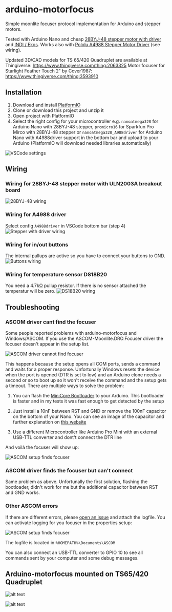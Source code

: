 # arduino-motorfocus

Simple moonlite focuser protocol implementation for Arduino and stepper motors.

Tested with Arduino Nano and cheap [28BYJ-48 stepper motor with driver](https://arduino-info.wikispaces.com/SmallSteppers) and [INDI / Ekos](http://indilib.org). Works also with [Pololu A4988 Stepper Motor Driver](https://www.pololu.com/product/1182) (see wiring).

Updated 3D/CAD models for TS 65/420 Quadruplet are available at Thingiverse: <https://www.thingiverse.com/thing:2063325>
Motor focuser for Starlight Feather Touch 2" by Cover1987: <https://www.thingiverse.com/thing:3593910>

## Installation

1. Download and install [PlatformIO](https://platformio.org/install/ide?install=vscode)
2. Clone or download this project and unzip it
3. Open project with PlatformIO
4. Select the right config for your microcontroller e.g. `nanoatmega328` for Arduino Nano with 28BYJ-48 stepper, `promicro16` for Sparkfun Pro Mirco with 28BYJ-48 stepper or `nanoatmega328_A988driver` for Arduino Nano with A4988driver support in the bottom bar and upload to your Arduino (PlatformIO will download needed libraries automatically)

![VSCode settings](res/screenshot_vscode.png)

## Wiring

### Wiring for 28BYJ-48 stepper motor with ULN2003A breakout board

![28BYJ-48 wiring](res/wiring.png)

### Wiring for A4988 driver

Select config `A4988driver` in VSCode bottom bar (step 4)
![Stepper with driver wiring](res/wiring_driver.png)

### Wiring for in/out buttons

The internal pullups are active so you have to connect your buttons to GND.
![Buttons wiring](res/wiring_buttons.png)

### Wiring for temperature sensor DS18B20

You need a 4.7kΩ pullup resistor. If there is no sensor attached the temperatur will be zero.
![DS18B20 wiring](res/wiring_temperature.png)

## Troubleshooting

### ASCOM driver cant find the focuser

Some people reported problems with arduino-motorfocus and Windows/ASCOM. If you use the ASCOM-Moonlite.DRO.Focuser driver the focuser doesn't appear in the setup list.

![ASCOM driver cannot find focuser](res/ascom_prop_error.png)

This happens because the setup opens all COM ports, sends a command and waits for a proper response. Unfortunally Windows resets the device when the port is opened (DTR is set to low) and an Arduino clone needs a second or so to boot up so it won't receive the command and the setup gets a timeout. There are multiple ways to solve the problem:

1. You can flash the [MiniCore Bootloader](https://github.com/MCUdude/MiniCore) to your Arduino. This bootloader is faster and in my tests it was fast enough to get detected by the setup

2. Just install a 10nF between RST and GND or remove the 100nF capacitor on the bottom of your Nano. You can see an image of the capacitor and further explanation on [this website](https://www.astroscopic.com/blog/disable-arduinos-auto-reset-connection)

3. Use a different Microcontroller like Arduino Pro Mini with an external USB-TTL converter and dont't connect the DTR line

And voilà the focuser will show up:

![ASCOM setup finds focuser](res/ascom_prop_working.png)

### ASCOM driver finds the focuser but can't connect

Same problem as above. Unfortunally the first solution, flashing the bootloader, didn't work for me but the additional capacitor between RST and GND works.

### Other ASCOM errors

If there are different errors, please [open an issue](https://github.com/fehlfarbe/arduino-motorfocus/issues) and attach the logfile. You can activate logging for you focuser in the properties setup:

![ASCOM setup finds focuser](res/ascom_prop_trace.png)

The logfile is located in `%HOMEPATH%\Documents\ASCOM`

You can also connect an USB-TTL converter to GPIO 10 to see all commands sent by your computer and some debug messages.

## Arduino-motorfocus mounted on TS65/420 Quadruplet

![alt text](res/image01.jpg)

![alt text](res/image02.jpg)